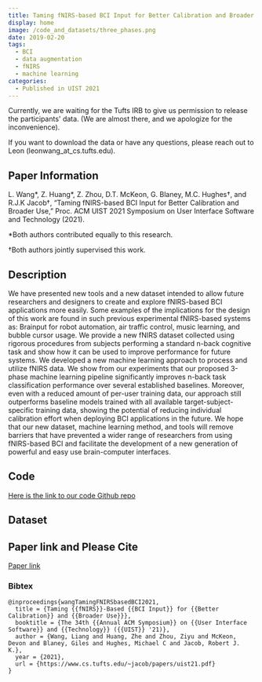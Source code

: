 ```yaml
---
title: Taming fNIRS-based BCI Input for Better Calibration and Broader Use
display: home
image: /code_and_datasets/three_phases.png
date: 2019-02-20
tags: 
  - BCI
  - data augmentation
  - fNIRS
  - machine learning
categories:
  - Published in UIST 2021
--- 
```

Currently, we are waiting for the Tufts IRB to give us permission to release the participants' data. (We are almost there, and we apologize for the inconvenience).

If you want to download the data or have any questions, please reach out to Leon (leonwang_at_cs.tufts.edu).

## Paper Information
L. Wang*, Z. Huang*, Z. Zhou, D.T. McKeon, G. Blaney, M.C. Hughes†, and R.J.K Jacob†, “Taming fNIRS-based BCI Input for Better Calibration and Broader Use,” Proc. ACM UIST 2021 Symposium on User Interface Software and Technology (2021).

*Both authors contributed equally to this research.

†Both authors jointly supervised this work.

## Description

We have presented new tools and a new dataset intended to allow future researchers and designers to create and explore fNIRS-based BCI applications more easily. Some examples of the implications for the design of this work are found in such previous experimental fNIRS-based systems as: Brainput for robot automation, air traffic control, music learning, and bubble cursor usage. We provide a new fNIRS dataset collected using rigorous procedures from subjects performing a standard n-back cognitive task and show how it can be used to improve performance for future systems. We developed a new machine learning approach to process and utilize fNIRS data. We show from our experiments that our proposed 3-phase machine learning pipeline significantly improves n-back task classification performance over several established baselines. Moreover, even with a reduced amount of per-user training data, our approach still outperforms baseline models trained with all available target-subject-specific training data, showing the potential of reducing individual calibration effort when deploying BCI applications in the future. We hope that our new dataset, machine learning method, and tools will remove barriers that have prevented a wider range of researchers from using fNIRS-based BCI and facilitate the development of a new generation of powerful and easy use brain-computer interfaces.


## Code
[Here is the link to our code Github repo](https://github.com/lwang89/code_for_UIST.git)
## Dataset
<!-- [Here is the link to download the dataset](https://tufts.box.com/s/x7gp7cz2xq4l8a4wluprhuwb5zgce6dg) -->


## Paper link and Please Cite
[Paper link](https://www.cs.tufts.edu/~jacob/papers/uist21.pdf)

### Bibtex

```
@inproceedings{wangTamingFNIRSbasedBCI2021,
  title = {Taming {{fNIRS}}-Based {{BCI Input}} for {{Better Calibration}} and {{Broader Use}}},
  booktitle = {The 34th {{Annual ACM Symposium}} on {{User Interface Software}} and {{Technology}} ({{UIST}} '21)},
  author = {Wang, Liang and Huang, Zhe and Zhou, Ziyu and McKeon, Devon and Blaney, Giles and Hughes, Michael C and Jacob, Robert J. K.},
  year = {2021},
  url = {https://www.cs.tufts.edu/~jacob/papers/uist21.pdf}
}
```